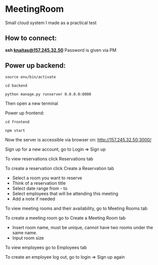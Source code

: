 # MeetingRoom

Small cloud system I made as a practical test

## How to connect:

**ssh knaitas@157.245.32.50**
Password is given via PM

## Power up backend:

```
source env/bin/activate

cd backend

python manage.py runserver 0.0.0.0:8000
```

Then open a new terminal

Power up frontend:

``` 
cd frontend

npm start
```

Now the server is accessible via browser on: http://157.245.32.50:3000/

Sign up for a new account, go to Login => Sign up

To view reservations click Reservations tab

To create a reservation click Create a Reservation tab
  - Select a room you want to reserve
  - Think of a reservation title
  - Select date range from - to
  - Select employees that will be attending this meeting
  - Add a note if needed
  
To view meeting rooms and their availability, go to Meeting Rooms tab

To create a meeting room go to Create a Meeting Room tab
  - Insert room name, must be unique, cannot have two rooms under the same name.
  - Input room size
  
 To view employees go to Employees tab
 
 To create an employee log out, go to login => Sign up again

